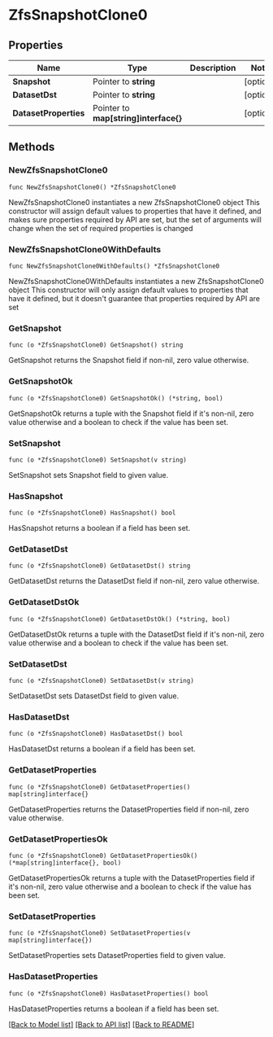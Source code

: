 # ZfsSnapshotClone0

## Properties

Name | Type | Description | Notes
------------ | ------------- | ------------- | -------------
**Snapshot** | Pointer to **string** |  | [optional] 
**DatasetDst** | Pointer to **string** |  | [optional] 
**DatasetProperties** | Pointer to **map[string]interface{}** |  | [optional] 

## Methods

### NewZfsSnapshotClone0

`func NewZfsSnapshotClone0() *ZfsSnapshotClone0`

NewZfsSnapshotClone0 instantiates a new ZfsSnapshotClone0 object
This constructor will assign default values to properties that have it defined,
and makes sure properties required by API are set, but the set of arguments
will change when the set of required properties is changed

### NewZfsSnapshotClone0WithDefaults

`func NewZfsSnapshotClone0WithDefaults() *ZfsSnapshotClone0`

NewZfsSnapshotClone0WithDefaults instantiates a new ZfsSnapshotClone0 object
This constructor will only assign default values to properties that have it defined,
but it doesn't guarantee that properties required by API are set

### GetSnapshot

`func (o *ZfsSnapshotClone0) GetSnapshot() string`

GetSnapshot returns the Snapshot field if non-nil, zero value otherwise.

### GetSnapshotOk

`func (o *ZfsSnapshotClone0) GetSnapshotOk() (*string, bool)`

GetSnapshotOk returns a tuple with the Snapshot field if it's non-nil, zero value otherwise
and a boolean to check if the value has been set.

### SetSnapshot

`func (o *ZfsSnapshotClone0) SetSnapshot(v string)`

SetSnapshot sets Snapshot field to given value.

### HasSnapshot

`func (o *ZfsSnapshotClone0) HasSnapshot() bool`

HasSnapshot returns a boolean if a field has been set.

### GetDatasetDst

`func (o *ZfsSnapshotClone0) GetDatasetDst() string`

GetDatasetDst returns the DatasetDst field if non-nil, zero value otherwise.

### GetDatasetDstOk

`func (o *ZfsSnapshotClone0) GetDatasetDstOk() (*string, bool)`

GetDatasetDstOk returns a tuple with the DatasetDst field if it's non-nil, zero value otherwise
and a boolean to check if the value has been set.

### SetDatasetDst

`func (o *ZfsSnapshotClone0) SetDatasetDst(v string)`

SetDatasetDst sets DatasetDst field to given value.

### HasDatasetDst

`func (o *ZfsSnapshotClone0) HasDatasetDst() bool`

HasDatasetDst returns a boolean if a field has been set.

### GetDatasetProperties

`func (o *ZfsSnapshotClone0) GetDatasetProperties() map[string]interface{}`

GetDatasetProperties returns the DatasetProperties field if non-nil, zero value otherwise.

### GetDatasetPropertiesOk

`func (o *ZfsSnapshotClone0) GetDatasetPropertiesOk() (*map[string]interface{}, bool)`

GetDatasetPropertiesOk returns a tuple with the DatasetProperties field if it's non-nil, zero value otherwise
and a boolean to check if the value has been set.

### SetDatasetProperties

`func (o *ZfsSnapshotClone0) SetDatasetProperties(v map[string]interface{})`

SetDatasetProperties sets DatasetProperties field to given value.

### HasDatasetProperties

`func (o *ZfsSnapshotClone0) HasDatasetProperties() bool`

HasDatasetProperties returns a boolean if a field has been set.


[[Back to Model list]](../README.md#documentation-for-models) [[Back to API list]](../README.md#documentation-for-api-endpoints) [[Back to README]](../README.md)


